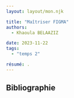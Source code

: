 ```yaml
---
layout: layout/mon.njk

title: "Maîtriser FIGMA"
authors:
  - Khaoula BELAAZIZ

date: 2023-11-22
tags: 
  - "temps 2"

résumé: .
---
```





## Bibliographie 

